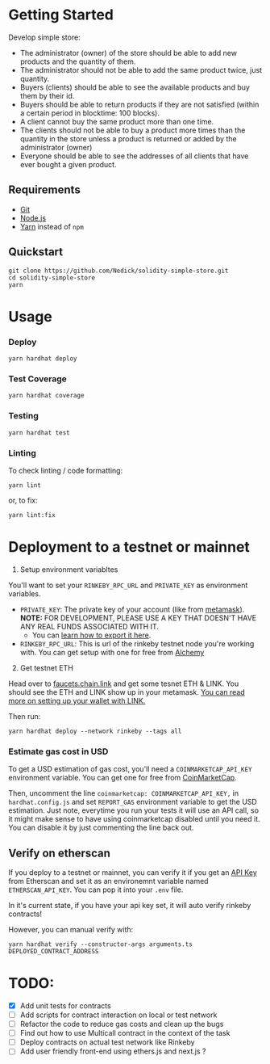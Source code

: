 # Getting Started

Develop simple store:
- The administrator (owner) of the store should be able to add new products and the quantity of them.
- The administrator should not be able to add the same product twice, just quantity.
- Buyers (clients) should be able to see the available products and buy them by their id.
- Buyers should be able to return products if they are not satisfied (within a certain period in blocktime: 100 blocks).
- A client cannot buy the same product more than one time.
- The clients should not be able to buy a product more times than the quantity in the store unless a product is returned or added by the administrator (owner)
- Everyone should be able to see the addresses of all clients that have ever bought a given product.

## Requirements

- [Git](https://git-scm.com/book/en/v2/Getting-Started-Installing-Git)
- [Node.js](https://nodejs.org/en/)
- [Yarn](https://yarnpkg.com/getting-started/install) instead of `npm`

## Quickstart

```
git clone https://github.com/Nedick/solidity-simple-store.git
cd solidity-simple-store
yarn
```

# Usage

### Deploy

```
yarn hardhat deploy
```

### Test Coverage

```
yarn hardhat coverage
```

### Testing
```
yarn hardhat test
```

### Linting

To check linting / code formatting:
```
yarn lint
```
or, to fix: 
```
yarn lint:fix
```

# Deployment to a testnet or mainnet

1. Setup environment variabltes

You'll want to set your `RINKEBY_RPC_URL` and `PRIVATE_KEY` as environment variables.

- `PRIVATE_KEY`: The private key of your account (like from [metamask](https://metamask.io/)). **NOTE:** FOR DEVELOPMENT, PLEASE USE A KEY THAT DOESN'T HAVE ANY REAL FUNDS ASSOCIATED WITH IT.
  - You can [learn how to export it here](https://metamask.zendesk.com/hc/en-us/articles/360015289632-How-to-Export-an-Account-Private-Key).
- `RINKEBY_RPC_URL`: This is url of the rinkeby testnet node you're working with. You can get setup with one for free from [Alchemy](https://alchemy.com/?a=673c802981)

2. Get testnet ETH

Head over to [faucets.chain.link](https://faucets.chain.link/) and get some tesnet ETH & LINK. You should see the ETH and LINK show up in your metamask. [You can read more on setting up your wallet with LINK.](https://docs.chain.link/docs/deploy-your-first-contract/#install-and-fund-your-metamask-wallet)


Then run:
```
yarn hardhat deploy --network rinkeby --tags all
```

### Estimate gas cost in USD

To get a USD estimation of gas cost, you'll need a `COINMARKETCAP_API_KEY` environment variable. You can get one for free from [CoinMarketCap](https://pro.coinmarketcap.com/signup). 

Then, uncomment the line `coinmarketcap: COINMARKETCAP_API_KEY,` in `hardhat.config.js` and set `REPORT_GAS` environment variable to get the USD estimation. Just note, everytime you run your tests it will use an API call, so it might make sense to have using coinmarketcap disabled until you need it. You can disable it by just commenting the line back out. 

## Verify on etherscan

If you deploy to a testnet or mainnet, you can verify it if you get an [API Key](https://etherscan.io/myapikey) from Etherscan and set it as an environemnt variable named `ETHERSCAN_API_KEY`. You can pop it into your `.env` file.

In it's current state, if you have your api key set, it will auto verify rinkeby contracts!

However, you can manual verify with:

```
yarn hardhat verify --constructor-args arguments.ts DEPLOYED_CONTRACT_ADDRESS
```

# TODO:
- [x] Add unit tests for contracts
- [ ] Add scripts for contract interaction on local or test network
- [ ] Refactor the code to reduce gas costs and clean up the bugs
- [ ] Find out how to use Multicall contract in the context of the task
- [ ] Deploy contracts on actual test network like Rinkeby
- [ ] Add user friendly front-end using ethers.js and next.js ?